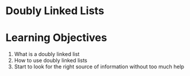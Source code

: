 # Doubly Linked Lists
# Learning Objectives
1. What is a doubly linked list
2. How to use doubly linked lists
3. Start to look for the right source of information without too much help
